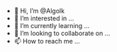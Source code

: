 - 👋 Hi, I’m @Algolk
- 👀 I’m interested in ...
- 🌱 I’m currently learning ...
- 💞️ I’m looking to collaborate on ...
- 📫 How to reach me ...

<!---
Algolk/Algolk is a ✨ special ✨ repository because its `README.md` (this file) appears on your GitHub profile.
You can click the Preview link to take a look at your changes.
--->
